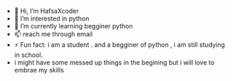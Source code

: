 - 👋 Hi, I’m HafsaXcoder
- 👀 I’m interested in python
- 🌱 I’m currently learning begginer python
- 📫 reach me through email 
- ⚡ Fun fact: i am a student . and a begginer of python , i am still studying in school.
- i might have some messed up things in the begining but i will love to embrae my skills 
<!---
HafsaXcoder/HafsaXcoder is a ✨ special ✨ repository because its `README.md` (this file) appears on your GitHub profile.
You can click the Preview link to take a look at your changes.
--->
